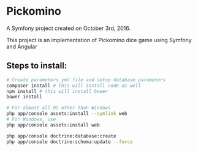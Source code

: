 Pickomino
======================

A Symfony project created on October 3rd, 2016.

This project is an implementation of Pickomino dice game using Symfony and Angular

##	Steps to install:

```bash
# Create parameters.yml file and setup database parameters
composer install # this will install node as well
npm install # this will install bower
bower install

# For almost all OS other than Windows
php app/console assets:install --symlink web
# For Windows, use
php app/console assets:install web

php app/console doctrine:database:create
php app/console doctrine:schema:update --force
```
